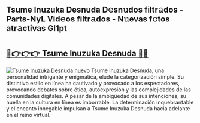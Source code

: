 ## Tsume Inuzuka Desnuda D𝚎sn𝚞dos filtr𝚊dos - Parts-NyL Vid𝚎os filtr𝚊dos - N𝚞evas f𝚘tos atr𝚊ctivas GI1pt

# <h2><a href="http://mb4sh1.tromn.icu/?c=Tsume+Inuzuka+Desnuda">🔗👉👉👉 Tsume Inuzuka Desnuda 🔗🔗</a></h2>

[![Tsume Inuzuka Desnuda nuevo](https://i.imgur.com/pEAQMta.gif)](http://mb4sh1.tromn.icu/?c=Tsume+Inuzuka+Desnuda)
Tsume Inuzuka Desnuda, una personalidad intrigante y enigmática, elude la categorización simple. Su distintivo estilo en línea ha cautivado y provocado a los espectadores, provocando debates sobre ética, autoexpresión y las complejidades de las comunidades digitales. A pesar de la ambigüedad de sus intenciones, su huella en la cultura en línea es imborrable. La determinación inquebrantable y el encanto innegable impulsan a Tsume Inuzuka Desnuda hacia adelante en el reino virtual.
